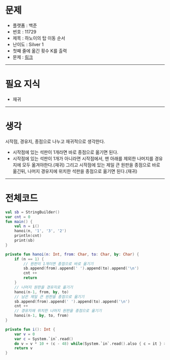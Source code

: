 # 문제
- 플랫폼 : 백준
- 번호 : 11729
- 제목 : 하노이의 탑 이동 순서
- 난이도 : Silver 1
- 첫째 줄에 옮긴 횟수 K를 출력
- 문제 : <a href="https://www.acmicpc.net/problem/11729" target="_blank">링크</a>

---

# 필요 지식
- 재귀

---

# 생각
시작점, 경유지, 종점으로 나누고 재귀적으로 생각한다.  
- 시작점에 있는 석판이 1개라면 바로 종점으로 옮기면 된다.  
- 시작점에 있는 석판이 1개가 아니라면 시작점에서, 맨 아래를 제외한 나머지를 경유지에 모두 옮겨야한다.(재귀)
그리고 시작점에 있는 제일 큰 원판을 종점으로 바로 옮긴뒤, 나머지 경유지에 위치한 석판을 종점으로 옮기면 된다.(재귀)

---

# 전체코드
```kotlin
val sb = StringBuilder()
var cnt = 0
fun main() {
    val n = i()
    hanoi(n, '1', '3', '2')
    println(cnt)
    print(sb)
}

private fun hanoi(n: Int, from: Char, to: Char, by: Char) {
    if (n == 1) {
        // 원판이 1개이면 종점으로 바로 옮기기
        sb.append(from).append(' ').append(to).append('\n')
        cnt ++
        return
    }
    // 나머지 원판을 경유지로 옮기기
    hanoi(n-1, from, by, to)
    // 남은 제일 큰 원판을 종점으로 옮기기
    sb.append(from).append(' ').append(to).append('\n')
    cnt ++
    // 경유지에 위치한 나머지 원판을 종점으로 옮기기
    hanoi(n-1, by, to, from)
}

private fun i(): Int {
    var v = 0
    var c = System.`in`.read()
    do v = v * 10 + (c - 48) while(System.`in`.read().also { c = it } > 47)
    return v
}
```